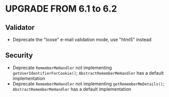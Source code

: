 UPGRADE FROM 6.1 to 6.2
=======================

Validator
---------

 * Deprecate the "loose" e-mail validation mode, use "html5" instead

Security
--------

 * Deprecate `RememberMeHandler` not implementing `getUserIdentifierForCookie()`; `AbstractRememberMeHandler` has a default implementation
 * Deprecate `RememberMeHandler` not implementing `getRememberMeDetails()`; `AbstractRememberMeHandler` has a default implementation
